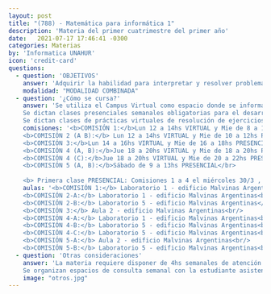 ```yaml
---
layout: post
title: "(788) - Matemática para informática 1"
description: 'Materia del primer cuatrimestre del primer año'
date:   2021-07-17 17:46:41 -0300
categories: Materias
by: 'Informatica UNAHUR'
icon: 'credit-card'
questions:
  - question: 'OBJETIVOS'
    answer: 'Adquirir la habilidad para interpretar y resolver problemas, aplicando los contenidos expuestos. Es matemática DISCRETA, y los principales temas son: Elementos de lógica proposicional y de primer orden. Teoría de la Estructuras Discretas. Teoría básica de conjuntos. '
    modalidad: "MODALIDAD COMBINADA"
  - question: '¿Cómo se cursa?'
    answer: 'Se utiliza el Campus Virtual como espacio donde se informan novedades y se van habilitando contenidos.
    Se dictan clases presenciales semanales obligatorias para el desarrollo teórico con ejercicios de aplicación.
    Se dictan clases de prácticas virtuales de resolución de ejercicios que pueden ser sincrónicas o asincrónicas'
    comisiones: '<b>COMISIÓN 1:</b>Lun 12 a 14hs VIRTUAL y Mie de 8 a 10hs PRESENCIAL</br>
    <b>COMISIÓN 2 (A B):</b> Lun 12 a 14hs VIRTUAL y Mie de 10 a 12hs PRESENCIAL</br>
    <b>COMISIÓN 3:</b>Lun 14 a 16hs VIRTUAL y Mie de 16 a 18hs PRESENCIAL</br>
    <b>COMISIÓN 4 (A, B):</b>Jue 18 a 20hs VIRTUAL y Mie de 18 a 20hs PRESENCIAL</br>
    <b>COMISIÓN 4 (C):</b>Jue 18 a 20hs VIRTUAL y Mie de 20 a 22hs PRESENCIAL</br>
    <b>COMISIÓN 5 (A, B):</b>Sábado de 9 a 13hs PRESENCIAL</br>
    
    <b> Primera clase PRESENCIAL: Comisiones 1 a 4 el miércoles 30/3 , comisiones 5 el sábado 9/4 </b><br/>'
    aulas: '<b>COMISIÓN 1:</b> Laboratorio 1 - edificio Malvinas Argentinas<br/>
    <b>COMISIÓN 2-A:</b> Laboratorio 1 - edificio Malvinas Argentinas<br/>
    <b>COMISIÓN 2-B:</b> Laboratorio 5 - edificio Malvinas Argentinas</br>
    <b>COMISIÓN 3:</b> Aula 2 - edificio Malvinas Argentinas<br/>
    <b>COMISIÓN 4-A:</b> Laboratorio 1 - edificio Malvinas Argentinas<br/>
    <b>COMISIÓN 4-B:</b> Laboratorio 5 - edificio Malvinas Argentinas<br/>
    <b>COMISIÓN 4-C:</b> Laboratorio 5 - edificio Malvinas Argentinas<br/>
    <b>COMISIÓN 5-A:</b> Aula 2 - edificio Malvinas Argentinas<br/>
    <b>COMISIÓN 5-B:</b> Laboratorio 5 - edificio Malvinas Argentinas<br/>'
  - question: 'Otras consideraciones'
    answer: 'La materia requiere disponer de 4hs semanales de atención a las actividades que proponen los profesores . Se recomienda organizarse para disponer de otro tanto para realizar prácticas y estudiar. Es decir, unas 8hs semanales en total.
    Se organizan espacios de consulta semanal con la estudiante asistente'
    image: "otros.jpg"
---
```


